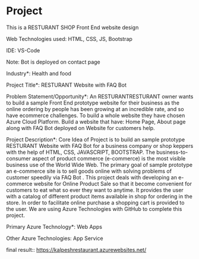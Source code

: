 # Project
This is a RESTURANT SHOP Front End website design

Web Technologies used: HTML, CSS, JS, Bootstrap

IDE: VS-Code

Note: Bot is deployed on contact page

Industry*: Health and food

Project Title*: RESTURANT Website with FAQ Bot

Problem Statement/Opportunity*: 
An RESTURANTRESTURANT owner wants to build a sample Front End prototype website for their business as the online ordering by people has been growing at an incredible rate, and so have ecommerce challenges. To build a whole website they have chosen Azure Cloud Platform. Build a website that have: Home Page, About page along with FAQ Bot deployed on Website for customers help.

Project Description*: 
Core Idea of Project is to build an sample prototype RESTURANT Website with FAQ Bot for a business company or shop keppers with the help of HTML, CSS, JAVASCRIPT, BOOTSTRAP. The business-to-consumer aspect of product commerce (e-commerce) is the most visible business use of the World Wide Web. The primary goal of sample prototype an e-commerce site is to sell goods online with solving problems of customer speedily via FAQ Bot . This project deals with developing an e-commerce website for Online Product Sale so that it become convenient for customers to eat what so ever they want to anytime. It provides the user with a catalog of different product items available in shop for ordering in the store. In order to facilitate online purchase a shopping cart is provided to the user. We are using Azure Technologies with GitHub to complete this project.

Primary Azure Technology*: Web Apps

Other Azure Technologies: App Service

final result::
https://kalpeshrestaurant.azurewebsites.net/
